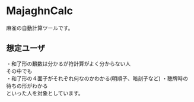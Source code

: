 # MajaghnCalc
麻雀の自動計算ツールです。

## 想定ユーザ
  ・和了形の飜数は分かるが符計算がよく分からない人  
  その中でも  
  ・和了形の４面子がそれぞれ何なのかわかる(明順子、暗刻子など)
  ・聴牌時の待ちの形がわかる  
  といった人を対象としています。
